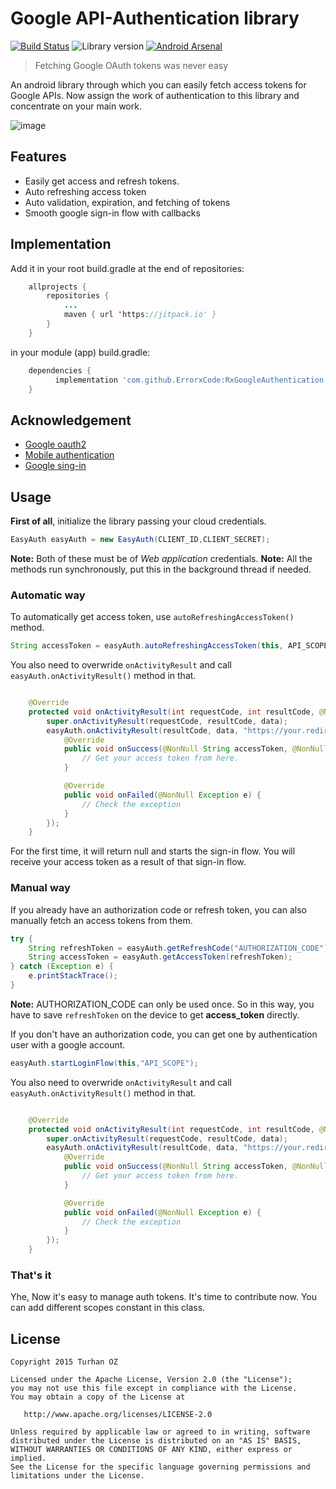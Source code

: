 # Google API-Authentication library
[![Build Status](https://travis-ci.org/TurhanOz/RxGoogleAuthentication.svg?branch=master)](https://travis-ci.org/TurhanOz/RxGoogleAuthentication)
![Library version](https://img.shields.io/badge/library--version-2.0.0-blue.svg)
[![Android Arsenal](https://img.shields.io/badge/Android%20Arsenal-EasyAuth-brightgreen.svg?style=flat)](https://android-arsenal.com/details/1/2746)



> Fetching Google OAuth tokens was never easy

An android library through which you can easily fetch access tokens for Google APIs. Now assign the work of authentication to this library and concentrate on your main work.

![image](https://user-images.githubusercontent.com/65817230/158441396-489128d3-2499-4242-9581-4637637639cf.png)

## Features
- Easily get access and refresh tokens.
- Auto refreshing access token
- Auto validation, expiration, and fetching of tokens
- Smooth google sign-in flow with callbacks


## Implementation
Add it in your root build.gradle at the end of repositories:
```java
	allprojects {
		repositories {
			...
			maven { url 'https://jitpack.io' }
		}
	}
```
in your module (app) build.gradle:
```groovy
	dependencies {
	      implementation 'com.github.ErrorxCode:RxGoogleAuthentication:Tag'
	}
```

## Acknowledgement
- [Google oauth2](https://developers.google.com/identity/protocols/oauth2)
- [Mobile authentication](https://developers.google.com/identity/protocols/oauth2/native-app)
- [Google sing-in](https://developers.google.com/identity/sign-in/android/start-integrating)


## Usage
**First of all**, initialize the library passing your cloud credentials.
```java
EasyAuth easyAuth = new EasyAuth(CLIENT_ID,CLIENT_SECRET);
```
**Note:** Both of these must be of *Web application* credentials.
**Note:** All the methods run synchronously, put this in the background thread if needed.



### Automatic way
To automatically get access token, use `autoRefreshingAccessToken()` method.
```java
String accessToken = easyAuth.autoRefreshingAccessToken(this, API_SCOPE);
```
You also need to overwride `onActivityResult` and call `easyAuth.onActivityResult()` method in that.
```java

    @Override
    protected void onActivityResult(int requestCode, int resultCode, @Nullable Intent data) {
        super.onActivityResult(requestCode, resultCode, data);
        easyAuth.onActivityResult(resultCode, data, "https://your.redirect.url", new EasyAuth.LoginFlowCallback() {
            @Override
            public void onSuccess(@NonNull String accessToken, @NonNull String refreshToken, @NonNull String authorizationCode) {
                // Get your access token from here.
            }

            @Override
            public void onFailed(@NonNull Exception e) {
                // Check the exception
            }
        });
    }
```
For the first time, it will return null and starts the sign-in flow. You will receive your access token as a result of that sign-in flow.


### Manual way
If you already have an authorization code or refresh token, you can also manually fetch an access tokens from them.
```java
try {
    String refreshToken = easyAuth.getRefreshCode("AUTHORIZATION_CODE");  // Save this for future.
    String accessToken = easyAuth.getAccessToken(refreshToken);
} catch (Exception e) {
    e.printStackTrace();
}
```
**Note:** AUTHORIZATION_CODE can only be used once. So in this way, you have to save `refreshToken` on the device to get **access_token** directly.

If you don't have an authorization code, you can get one by authentication user with a google account.
```java
easyAuth.startLoginFlow(this,"API_SCOPE");
```
You also need to overwride `onActivityResult` and call `easyAuth.onActivityResult()` method in that.
```java

    @Override
    protected void onActivityResult(int requestCode, int resultCode, @Nullable Intent data) {
        super.onActivityResult(requestCode, resultCode, data);
        easyAuth.onActivityResult(resultCode, data, "https://your.redirect.url", new EasyAuth.LoginFlowCallback() {
            @Override
            public void onSuccess(@NonNull String accessToken, @NonNull String refreshToken, @NonNull String authorizationCode) {
                // Get your access token from here.
            }

            @Override
            public void onFailed(@NonNull Exception e) {
                // Check the exception
            }
        });
    }
```

### That's it
Yhe, Now it's easy to manage auth tokens. It's time to contribute now. You can add different scopes constant in this class.

License
-------

    Copyright 2015 Turhan OZ

    Licensed under the Apache License, Version 2.0 (the "License");
    you may not use this file except in compliance with the License.
    You may obtain a copy of the License at

       http://www.apache.org/licenses/LICENSE-2.0

    Unless required by applicable law or agreed to in writing, software
    distributed under the License is distributed on an "AS IS" BASIS,
    WITHOUT WARRANTIES OR CONDITIONS OF ANY KIND, either express or implied.
    See the License for the specific language governing permissions and
    limitations under the License.
